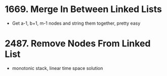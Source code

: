 # 1669. Merge In Between Linked Lists
* Get a-1, b+1, m-1 nodes and string them together, pretty easy

# 2487. Remove Nodes From Linked List
* monotonic stack, linear time space solution
